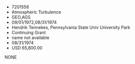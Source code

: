 * 7201558
* Atmospheric Turbulence
* GEO,AGS
* 09/01/1972,08/31/1974
* Hendrik Tennekes, Pennsylvania State Univ University Park
* Continuing Grant
*   name not available
* 08/31/1974
* USD 65,800.00

NONE